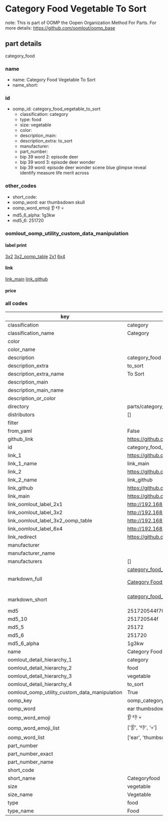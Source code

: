 # Category Food Vegetable To Sort  

note: This is part of OOMP the Oopen Organization Method For Parts. For more details: https://github.com/oomlout/oomp_base

##  part details
  



category_food



### name
* name: Category Food Vegetable To Sort
* name_short: 
### id
* oomp_id: category_food_vegetable_to_sort
  * classification: category
  * type: food
  * size: vegetable
  * color: 
  * description_main: 
  * description_extra: to_sort
  * manufacturer: 
  * part_number: 
  * bip 39 word 2: episode deer
  * bip 39 word 3: episode deer wonder
  * bip 39 word: episode deer wonder scene blue glimpse reveal identify measure life merit across

### other_codes
* short_code: 
* oomp_word: ear thumbsdown skull
* oomp_word_emoji :ear: :thumbsdown: :skull:
* md5_6_alpha: 1g3kw
* md5_6: 251720






### oomlout_oomp_utility_custom_data_manipulation
#### label print
[3x2](http://192.168.1.245:1112/?label=oomp%201g3kw)
[3x2_oomp_table](http://192.168.1.108:1112/?label=oomp%201g3kw)
[2x1](http://192.168.1.242:1112/?label=oomp%201g3kw)
[6x4](http://192.168.1.55:1112/?label=oomp%201g3kw)    

#### link

[link_main](https://github.com/oomlout/oomlout_oomp_version_1_messy/tree/main/parts/category_food_vegetable_to_sort) [link_github](https://github.com/oomlout/oomlout_oomp_version_1_messy/tree/main/parts/category_food_vegetable_to_sort)                             

#### price







### all codes 
| key | value |  
| --- | --- |  
| classification | category |  
| classification_name | Category |  
| color |  |  
| color_name |  |  
| description | category_food |  
| description_extra | to_sort |  
| description_extra_name | To Sort |  
| description_main |  |  
| description_main_name |  |  
| description_or_color |   |  
| directory | parts/category_food_vegetable_to_sort |  
| distributors | [] |  
| filter |  |  
| from_yaml | False |  
| github_link | https://github.com/oomlout/oomlout_oomp_part_src/tree/main/parts/category_food_vegetable_to_sort |  
| id | category_food_vegetable_to_sort |  
| link_1 | https://github.com/oomlout/oomlout_oomp_version_1_messy/tree/main/parts/category_food_vegetable_to_sort |  
| link_1_name | link_main |  
| link_2 | https://github.com/oomlout/oomlout_oomp_version_1_messy/tree/main/parts/category_food_vegetable_to_sort |  
| link_2_name | link_github |  
| link_github | https://github.com/oomlout/oomlout_oomp_version_1_messy/tree/main/parts/category_food_vegetable_to_sort |  
| link_main | https://github.com/oomlout/oomlout_oomp_version_1_messy/tree/main/parts/category_food_vegetable_to_sort |  
| link_oomlout_label_2x1 | http://192.168.1.242:1112/?label=oomp%201g3kw |  
| link_oomlout_label_3x2 | http://192.168.1.245:1112/?label=oomp%201g3kw |  
| link_oomlout_label_3x2_oomp_table | http://192.168.1.108:1112/?label=oomp%201g3kw |  
| link_oomlout_label_6x4 | http://192.168.1.55:1112/?label=oomp%201g3kw |  
| link_redirect | https://github.com/oomlout/oomlout_oomp_version_1_messy/tree/main/parts/category_food_vegetable_to_sort |  
| manufacturer |  |  
| manufacturer_name |  |  
| manufacturers | [] |  
| markdown_full | [category_food_vegetable_to_sort](none)<br>[](none)<br>[Category Food Vegetable To Sort](none)<br><br> |  
| markdown_short | [category_food_vegetable_to_sort](none)<br><br> |  
| md5 | 251720544f70970d8c8c2c09fa0e525f |  
| md5_10 | 251720544f |  
| md5_5 | 25172 |  
| md5_6 | 251720 |  
| md5_6_alpha | 1g3kw |  
| name | Category Food Vegetable To Sort |  
| oomlout_detail_hierarchy_1 | category |  
| oomlout_detail_hierarchy_2 | food |  
| oomlout_detail_hierarchy_3 | vegetable |  
| oomlout_detail_hierarchy_4 | to_sort |  
| oomlout_oomp_utility_custom_data_manipulation | True |  
| oomp_key | oomp_category_food_vegetable_to_sort |  
| oomp_word | ear thumbsdown skull |  
| oomp_word_emoji | :ear: :thumbsdown: :skull: |  
| oomp_word_emoji_list | [':ear:', ':thumbsdown:', ':skull:'] |  
| oomp_word_list | ['ear', 'thumbsdown', 'skull'] |  
| part_number |  |  
| part_number_exact |  |  
| part_number_name |  |  
| short_code |  |  
| short_name | Categoryfood |  
| size | vegetable |  
| size_name | Vegetable |  
| type | food |  
| type_name | Food |  
